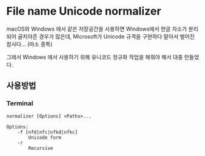 # File name Unicode normalizer

macOS와 Windows 에서 같은 저장공간을 사용하면 Windows에서 한글 자소가 분리되어 골치아픈 경우가 많은데, Microsoft가 Unicode 규격을 구현하다 말아서 벌어진 참사다... (마소 종특)

그래서 Windows 에서 사용하기 위해 유니코드 정규화 작업을 해줘야 해서 대충 만들었다.

## 사용방법

### Terminal

```shell
normalizer [Options] <Paths>...

Options:
    -f [nfd|nfc|nfkd|nfkc]
        Unicode form
    -r
        Recursive
```
